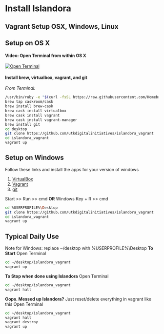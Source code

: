 # Install Islandora

## Vagrant Setup OSX, Windows, Linux

## Setup on OS X
#### Video: Open Terminal from within OS X
[![Open Terminal](http://img.youtube.com/vi/zw7Nd67_aFw/0.jpg)](https://youtu.be/zw7Nd67_aFw)

#### Install brew, virtualbox, vagrant, and git

*From Terminal:*
```bash
/usr/bin/ruby -e "$(curl -fsSL https://raw.githubusercontent.com/Homebrew/install/master/install)"
brew tap caskroom/cask
brew install brew-cask
brew cask install virtualbox
brew cask install vagrant
brew cask install vagrant-manager
brew install git
cd desktop
git clone https://github.com/utkdigitalinitiatives/islandora_vagrant
cd islandora_vagrant
vagrant up
```
## Setup on Windows
Follow these links and install the apps for your version of windows
1. [VirtualBox](https://www.virtualbox.org/)
2. [Vagrant](http://www.vagrantup.com)
3. [git](https://git-scm.com/)

Start >> Run >> cmd __OR__ Windows Key + R >> cmd
```bash
cd %USERPROFILE%\Desktop
git clone https://github.com/utkdigitalinitiatives/islandora_vagrant
cd islandora_vagrant
vagrant up
```


## Typical Daily Use
Note for Windows: replace ~/desktop with %USERPROFILE%\Desktop
__To Start__
Open Terminal
```bash
cd ~/desktop/islandora_vagrant
vagrant up
```

__To Stop when done using Islandora__
Open Terminal
```bash
cd ~/desktop/islandora_vagrant
vagrant halt
```

__Oops. Messed up Islandora?__ Just reset/delete everything in vagrant like this
Open Terminal
```bash
cd ~/desktop/islandora_vagrant
vagrant halt
vagrant destroy
vagrant up
```